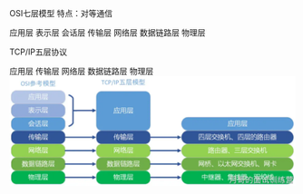 

OSI七层模型
特点：对等通信

应用层
表示层
会话层
传输层
网络层
数据链路层
物理层


TCP/IP五层协议

应用层
传输层
网络层
数据链路层
物理层
![img.png](../../assets/网络模型.png)